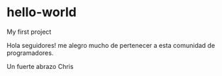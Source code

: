 # hello-world
My first project

Hola seguidores!
me alegro mucho de pertenecer a esta comunidad de programadores.

Un fuerte abrazo
Chris
